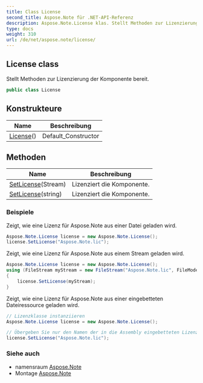 ```yaml
---
title: Class License
second_title: Aspose.Note für .NET-API-Referenz
description: Aspose.Note.License klas. Stellt Methoden zur Lizenzierung der Komponente bereit.
type: docs
weight: 310
url: /de/net/aspose.note/license/
---
```

## License class

Stellt Methoden zur Lizenzierung der Komponente bereit.

```csharp
public class License
```

## Konstrukteure

| Name | Beschreibung |
| --- | --- |
| [License](license/)() | Default_Constructor |

## Methoden

| Name | Beschreibung |
| --- | --- |
| [SetLicense](../../aspose.note/license/setlicense/#setlicense)(Stream) | Lizenziert die Komponente. |
| [SetLicense](../../aspose.note/license/setlicense/#setlicense_1)(string) | Lizenziert die Komponente. |

### Beispiele

Zeigt, wie eine Lizenz für Aspose.Note aus einer Datei geladen wird.

```csharp
Aspose.Note.License license = new Aspose.Note.License();
license.SetLicense("Aspose.Note.lic");
```

Zeigt, wie eine Lizenz für Aspose.Note aus einem Stream geladen wird.

```csharp
Aspose.Note.License license = new Aspose.Note.License();
using (FileStream myStream = new FileStream("Aspose.Note.lic", FileMode.Open))
{
    license.SetLicense(myStream);
}
```

Zeigt, wie eine Lizenz für Aspose.Note aus einer eingebetteten Dateiressource geladen wird.

```csharp
// Lizenzklasse instanziieren
Aspose.Note.License license = new Aspose.Note.License();

// Übergeben Sie nur den Namen der in die Assembly eingebetteten Lizenzdatei
license.SetLicense("Aspose.Note.lic");
```

### Siehe auch

* namensraum [Aspose.Note](../../aspose.note/)
* Montage [Aspose.Note](../../)


